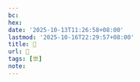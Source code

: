 ```yaml
---
bc:
hex:
date: '2025-10-13T11:26:58+08:00'
lastmod: '2025-10-16T22:29:57+08:00'
title: 󰔩
url: 󰔩
tags: [世]
note:
---
```

